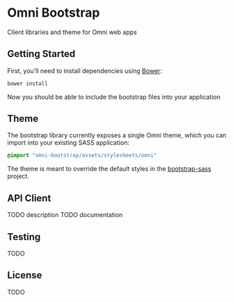 Omni Bootstrap
==============
Client libraries and theme for Omni web apps

Getting Started
---------------
First, you'll need to install dependencies using [Bower][2]:

```sh
bower install
```

Now you should be able to include the bootstrap files into your application

Theme
-----
The bootstrap library currently exposes a single Omni theme, which you can import into your existing SASS application:

```scss
@import "omni-bootstrap/assets/stylesheets/omni"
```

The theme is meant to override the default styles in the [bootstrap-sass][1] project.

API Client
----------
TODO description
TODO documentation

Testing
-------
TODO

License
--------
TODO

[1]:https://github.com/twbs/bootstrap-sass
[2]:http://bower.io/#install-bower